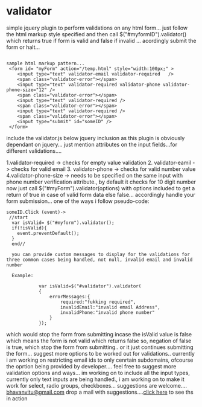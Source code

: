 # validator

simple jquery plugin to perform validations on any html form...
just follow the html markup style specified and then call $("#myformID").validator() which returns true if form is valid and false if invalid ... acordingly submit the form or halt...
```

sample html markup pattern...
 <form id= "myForm" action="/temp.html" style="width:100px;" >
	<input type="text" validator-email validator-required   />
	<span class="validator-error"></span>
	<input type="text" validator-required validator-phone validator-phone-size="12" />
	<span class="validator-error"></span>
	<input type="text" validator-required />
	<span class="validator-error"></span>
	<input type="text" validator-required />
	<span class="validator-error"></span>
	<input type="submit" id="someID" />
 </form>

 ```
include the validator.js below jquery inclusion as this plugin is obviously dependant on jquery... just mention attributes on the input fields...for different validations....

1.validator-required -> checks for empty value validation
2. validator-eamil -> checks for valid email
3. validator-phone -> checks for valid number value
4.validator-phone-size -> needs to be specified on the same input with phone number verification attribute., by default it checks for 10 digit number
 now just call $("#myForm").validator(options) with options included to get a return of true in case of valid form data else false...
 accordingly handle your form submission... one of the ways i follow
 pseudo-code:
```
someID.Click (event)->
 //start
  var isValid= $("#myform").validator();
  if(!isValid){
  	event.preventDefault();
  }
  end//

  you can provide custom messages to display for the validations for three common cases being handled, not null, invalid email and invalid number

  Example:

  			var isValid=$("#validator").validator(
			{
				errorMessages:{
					required:"fukking required",
					invalidEmail:"invalid email Address",
					invalidPhone:"invalid phone number"
				}
			});

```


which would stop the form from submitting incase the isValid value is false which means the form is not valid which returns false so, negation of false is true, which stop the form from submitting.. or it just continues submitting the form... suggest more options to be worked out for validations.. currently i am working on restricting email ids to only cenrtain subdomains, ofcourse the oprtion being provided by developer....
feel free to suggest more validation options and ways... im working on to include all the input types, currently only text inputs are being handled., i am working on to make it work for select, radio groups, checkboxes... suggestions are welcome.... bhavanvitu@gmail.com drop a mail with suggestions....<a href="http://bhavansharma.co.nf/validator/">click here</a> to see ths in action